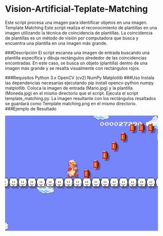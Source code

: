 # Vision-Artificial-Teplate-Matching
Este script procesa una imagen para identificar objetos en una imagen. 
Template Matching
Este script realiza el reconocimiento de plantillas en una imagen utilizando la técnica de coincidencia de plantillas. La coincidencia de plantillas es un método de visión por computadora que busca y encuentra una plantilla en una imagen más grande.

###Descripción
El script escanea una imagen de entrada buscando una plantilla específica y dibuja rectángulos alrededor de las coincidencias encontradas. En este caso, se busca un objeto (plantilla) dentro de una imagen más grande y se resalta visualmente con rectángulos rojos.

###Requisitos
Python 3.x
OpenCV (cv2)
NumPy
Matplotlib
###Uso
Instala las dependencias necesarias ejecutando pip install opencv-python numpy matplotlib.
Coloca la imagen de entrada (Mario.jpg) y la plantilla (Moneda.jpg) en el mismo directorio que el script.
Ejecuta el script template_matching.py.
La imagen resultante con los rectángulos resaltados se guardará como Template matching.png en el mismo directorio.
###Ejemplo de Resultado

![Template-matching.png](https://github.com/deaangelg/Vision-Artificial-Teplate-Matching/blob/6caf445d81180e8bed828780c8fde1aac31aab2f/Template%20matching.png)

